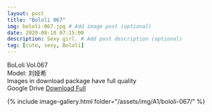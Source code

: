 ```yaml
---
layout: post
title: "Bololi 067"
img: bololi-067.jpg # Add image post (optional)
date: 2020-08-10 07:15:00
description: Sexy girl. # Add post description (optional)
tag: [cute, sexy, Bololi]
---
```

BoLoli Vol.067  
Model: 刘娅希                                          
Images in download package have full quality                    
Google Drive [Download Full](http://gestyy.com/ewF6qB)

{% include image-gallery.html folder="/assets/img/A1/bololi-067/" %}
